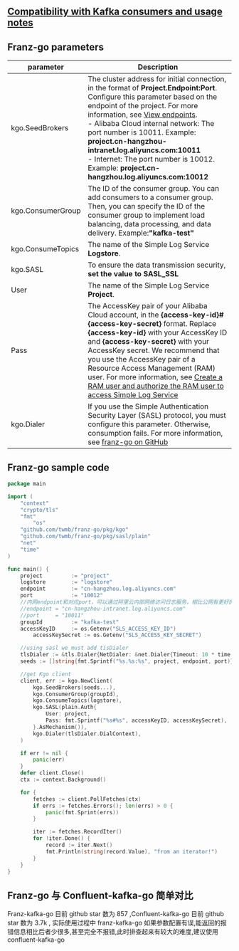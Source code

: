 ## [Compatibility with Kafka consumers and usage notes](./overview.md)

## Franz-go parameters

| parameter         | Description                                                                                                                                                                                                                                                                                                                                                                                                                                                                                                               |
| ----------------- | ------------------------------------------------------------------------------------------------------------------------------------------------------------------------------------------------------------------------------------------------------------------------------------------------------------------------------------------------------------------------------------------------------------------------------------------------------------------------------------------------------------------------- |
| kgo.SeedBrokers   | The cluster address for initial connection, in the format of **Project.Endpoint:Port**. Configure this parameter based on the endpoint of the project. For more information, see [View endpoints](https://www.alibabacloud.com/help/en/doc-detail/29008.htm#reference-wgx-pwq-zdb).<br/> - Alibaba Cloud internal network: The port number is 10011. Example: **project.cn-hangzhou-intranet.log.aliyuncs.com:10011** <br/> - Internet: The port number is 10012. Example: **project.cn-hangzhou.log.aliyuncs.com:10012** |
| kgo.ConsumerGroup | The ID of the consumer group. You can add consumers to a consumer group. Then, you can specify the ID of the consumer group to implement load balancing, data processing, and data delivery. Example:**"kafka-test"**                                                                                                                                                                                                                                                                                                     |
| kgo.ConsumeTopics | The name of the Simple Log Service **Logstore**.                                                                                                                                                                                                                                                                                                                                                                                                                                                                          |
| kgo.SASL          | To ensure the data transmission security, **set the value to SASL_SSL**                                                                                                                                                                                                                                                                                                                                                                                                                                                   |
| User              | The name of the Simple Log Service **Project**.                                                                                                                                                                                                                                                                                                                                                                                                                                                                           |
| Pass              | The AccessKey pair of your Alibaba Cloud account, in the **{access-key-id}#{access-key-secret}** format. Replace **{access-key-id}** with your AccessKey ID and **{access-key-secret}** with your AccessKey secret. We recommend that you use the AccessKey pair of a Resource Access Management (RAM) user. For more information, see [Create a RAM user and authorize the RAM user to access Simple Log Service](https://www.alibabacloud.com/help/en/doc-detail/47664.htm#task-xsk-ttc-ry)                             |
| kgo.Dialer        | If you use the Simple Authentication Security Layer (SASL) protocol, you must configure this parameter. Otherwise, consumption fails. For more information, see [franz-go on GitHub](https://github.com/twmb/franz-go/blob/master/examples/sasl/sasl_ssl_plain/sasl_ssl_plain.go)                                                                                                                                                                                                                                         |

## Franz-go sample code

```go
package main

import (
	"context"
	"crypto/tls"
	"fmt"
        "os"
	"github.com/twmb/franz-go/pkg/kgo"
	"github.com/twmb/franz-go/pkg/sasl/plain"
	"net"
	"time"
)

func main() {
	project         := "project"
	logstore        := "logstore"
	endpoint        := "cn-hangzhou.log.aliyuncs.com"
	port            := "10012"
	//内网endpoint和对应port，可以通过阿里云内部网络访问日志服务，相比公网有更好的链路质量和安全性，详见文档 https://www.alibabacloud.com/help/en/doc-detail/29008.htm#reference-wgx-pwq-zdb
	//endpoint = "cn-hangzhou-intranet.log.aliyuncs.com"
	//port     = "10011"
	groupId         := "kafka-test"
	accessKeyID     := os.Getenv("SLS_ACCESS_KEY_ID")
        accessKeySecret := os.Getenv("SLS_ACCESS_KEY_SECRET")

 	//using sasl we must add tisDialer
	tlsDialer := &tls.Dialer{NetDialer: &net.Dialer{Timeout: 10 * time.Second}}
	seeds := []string{fmt.Sprintf("%s.%s:%s", project, endpoint, port)}

	//get Kgo client
	client, err := kgo.NewClient(
		kgo.SeedBrokers(seeds...),
		kgo.ConsumerGroup(groupId),
		kgo.ConsumeTopics(logstore),
		kgo.SASL(plain.Auth{
			User: project,
			Pass: fmt.Sprintf("%s#%s", accessKeyID, accessKeySecret),
		}.AsMechanism()),
		kgo.Dialer(tlsDialer.DialContext),
	)

	if err != nil {
		panic(err)
	}
	defer client.Close()
	ctx := context.Background()

	for {
		fetches := client.PollFetches(ctx)
		if errs := fetches.Errors(); len(errs) > 0 {
			panic(fmt.Sprint(errs))
		}

		iter := fetches.RecordIter()
		for !iter.Done() {
			record := iter.Next()
			fmt.Println(string(record.Value), "from an iterator!")
		}
	}
}
```

## Franz-go 与 Confluent-kafka-go 简单对比

Franz-kafka-go 目前 github star 数为 857 ,Confluent-kafka-go 目前 github star 数为 3.7k , 实际使用过程中 franz-kafka-go
如果参数配置有误,能返回的报错信息相比后者少很多,甚至完全不报错,此时排查起来有较大的难度,建议使用 confluent-kafka-go
